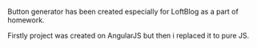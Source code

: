 Button generator has been created especially for LoftBlog as a part of homework.

Firstly project was created on AngularJS but then i replaced it to pure JS.